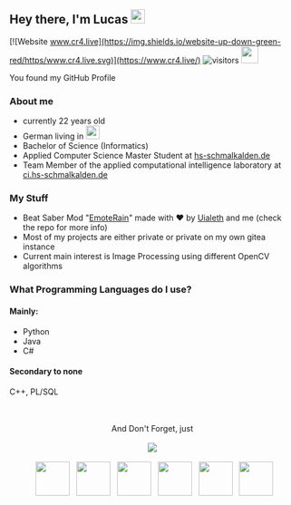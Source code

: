 ## Hey there, I'm Lucas <img src="https://media.giphy.com/media/hvRJCLFzcasrR4ia7z/giphy.gif" height="25px">
[![Website www.cr4.live](https://img.shields.io/website-up-down-green-red/https/www.cr4.live.svg)](https://www.cr4.live/)
![visitors](https://visitor-badge.laobi.icu/badge?page_id=SetCr4.SetCr4)
<img src="https://cdn.betterttv.net/emote/5a5e0e8d80f53146a54a516b/3x" width="30px">  

You found my GitHub Profile  

### About me
- currently 22 years old
- German living in <img src="https://cdn.jsdelivr.net/gh/hampusborgos/country-flags@main/svg/de.svg" width="24px">
- Bachelor of Science (Informatics)
- Applied Computer Science Master Student at [hs-schmalkalden.de](https://www.hs-schmalkalden.de)
- Team Member of the applied computational intelligence laboratory at [ci.hs-schmalkalden.de](https://ci.hs-schmalkalden.de)

### My Stuff
- Beat Saber Mod "[EmoteRain](https://github.com/SetCr4/EmoteRain)" made with ❤️ by [Uialeth](https://github.com/Tiruialon) and me (check the repo for more info)
- Most of my projects are either private or private on my own gitea instance
- Current main interest is Image Processing using different OpenCV algorithms 

### What Programming Languages do I use?
#### Mainly: 
- Python
- Java
- C#
#### Secondary to none
C++, PL/SQL



<p align="center">
  <br><br>And Don't Forget, just<br><br>
  <a href="https://gitea.cr4.live/" target="_blank" rel="noopener noreferrer"><img src="https://forthebadge.com/images/badges/fuck-it-ship-it.svg"></a>
  <br><br>
&nbsp; <a href="https://steamcommunity.com/id/Cr4sher_/" target="_blank" rel="noopener noreferrer"><img src="https://upload.wikimedia.org/wikipedia/commons/8/83/Steam_icon_logo.svg" width="60" /></a>  
&nbsp; <a href="https://discord.com/users/200295250021974016" target="_blank" rel="noopener noreferrer"><img src="https://static.wikia.nocookie.net/logopedia/images/d/dd/Discord_2021_Alt1.svg" width="60" /></a>  
&nbsp; <a href="https://twitter.com/Cr4sherL" target="_blank" rel="noopener noreferrer"><img src="https://upload.wikimedia.org/wikipedia/de/9/9f/Twitter_bird_logo_2012.svg" width="60" /></a>  
&nbsp; <a href="https://www.instagram.com/derlucashier/" target="_blank" rel="noopener noreferrer"><img src="https://upload.wikimedia.org/wikipedia/commons/e/e7/Instagram_logo_2016.svg" width="60" /></a>
&nbsp; <a href="https://ko-fi.com/N4N1D2XCA" target="_blank" rel="noopener noreferrer"><img src="https://www.vectorlogo.zone/logos/ko-fi/ko-fi-icon.svg" width="60" /></a>
&nbsp; <a href="mailto:lucasweiland66@gmail.com" target="_blank" rel="noopener noreferrer"><img src="https://upload.wikimedia.org/wikipedia/commons/thumb/e/ec/Circle-icons-mail.svg/1200px-Circle-icons-mail.svg.png"  width="60" /></a>
</p>
